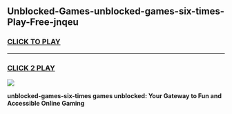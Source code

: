 
## Unblocked-Games-unblocked-games-six-times-Play-Free-jnqeu
<h3>
<a href="https://premium76.site?title=unblocked-games-six-times&ref=10A">CLICK TO PLAY</a></h3>
<hr>

<h3>
<a href="https://premium76.site?title=unblocked-games-six-times&ref=10A">CLICK 2 PLAY</a>
  
</h3>

<a href="https://premium76.site?title=unblocked-games-six-times&ref=10A"><img src="https://clearcache.store/games.png"></a>


**unblocked-games-six-times games unblocked: Your Gateway to Fun and Accessible Online Gaming**

